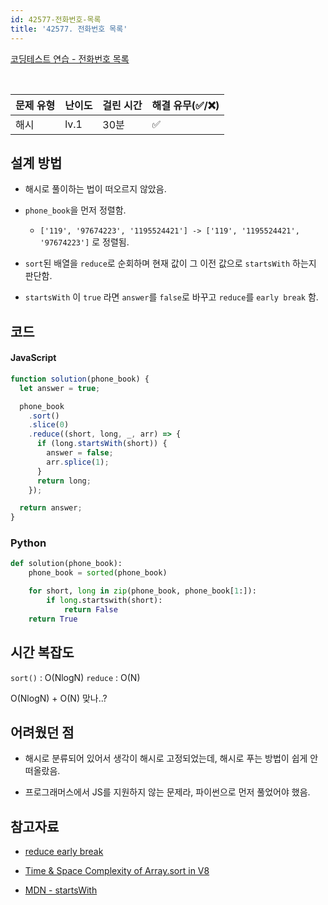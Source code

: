 ```yaml
---
id: 42577-전화번호-목록
title: '42577. 전화번호 목록'
---
```


[코딩테스트 연습 - 전화번호 목록](https://programmers.co.kr/learn/courses/30/lessons/42577)

<br/>

| 문제 유형 | 난이도 | 걸린 시간 | 해결 유무(✅/❌) |
| --------- | ------ | --------- | ---------------- |
| 해시      | lv.1   | 30분      | ✅               |

## 설계 방법

- 해시로 풀이하는 법이 떠오르지 않았음.

- `phone_book`을 먼저 정렬함.

  - `['119', '97674223', '1195524421'] -> ['119', '1195524421', '97674223']` 로 정렬됨.

- `sort`된 배열을 `reduce`로 순회하며 현재 값이 그 이전 값으로 `startsWith` 하는지 판단함.

- `startsWith` 이 `true` 라면 `answer`를 `false`로 바꾸고 `reduce`를 `early break` 함.

## 코드

#### JavaScript

```javascript
function solution(phone_book) {
  let answer = true;

  phone_book
    .sort()
    .slice(0)
    .reduce((short, long, _, arr) => {
      if (long.startsWith(short)) {
        answer = false;
        arr.splice(1);
      }
      return long;
    });

  return answer;
}
```

### Python

```python
def solution(phone_book):
    phone_book = sorted(phone_book)

    for short, long in zip(phone_book, phone_book[1:]):
        if long.startswith(short):
            return False
    return True
```

## 시간 복잡도

`sort()` : O(NlogN)
`reduce` : O(N)

O(NlogN) + O(N) 맞나..?

## 어려웠던 점

- 해시로 분류되어 있어서 생각이 해시로 고정되었는데, 해시로 푸는 방법이 쉽게 안떠올랐음.

- 프로그래머스에서 JS를 지원하지 않는 문제라, 파이썬으로 먼저 풀었어야 했음.

## 참고자료

- [reduce early break](https://stackoverflow.com/questions/36144406/how-to-early-break-reduce-method)

- [Time & Space Complexity of Array.sort in V8](https://blog.shovonhasan.com/time-space-complexity-of-array-sort-in-v8/)

- [MDN - startsWith](https://developer.mozilla.org/ko/docs/Web/JavaScript/Reference/Global_Objects/String/startsWith)
